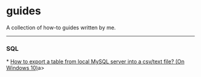 # guides
A collection of how-to guides written by me.
<hr>
<h3>SQL</h3>
* <a href="https://github.com/ip-repo/guides/blob/main/export-sql-table-from-local-windows-server/export-sql-table-from-local-windows-server.md">How to export a table from local MySQL server into a csv/text file? (On Windows 10)</a>a>

